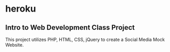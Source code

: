 # heroku
## Intro to Web Development Class Project
This project utilizes PHP, HTML, CSS, jQuery to create a Social Media Mock Website.
